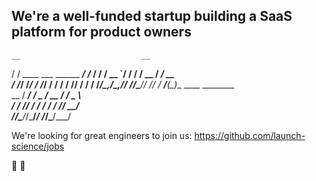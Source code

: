 ## We're a well-funded startup building a SaaS platform for product owners

    __                           __  
   / /   ____ ___  ______  _____/ /_ 
  / /   / __ `/ / / / __ \/ ___/ __ \
 / /___/ /_/ / /_/ / / / / /__/ / / /
/_____/\__,_/\__,_/_/ /_/\___/_/ /_/ 
  / ___/_____(_)__  ____  ________   
  \__ \/ ___/ / _ \/ __ \/ ___/ _ \  
 ___/ / /__/ /  __/ / / / /__/  __/  
/____/\___/_/\___/_/ /_/\___/\___/   


We're looking for great engineers to join us: https://github.com/launch-science/jobs

🚀 🔬
